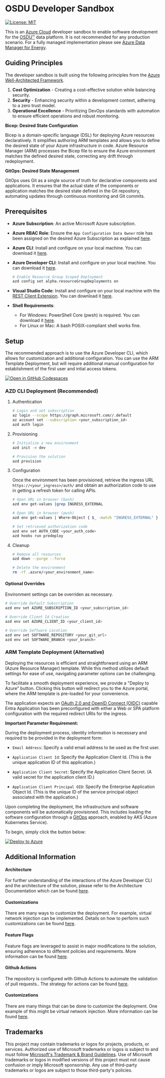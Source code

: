 # OSDU Developer Sandbox

[![License: MIT](https://img.shields.io/badge/License-MIT-yellow.svg)](https://opensource.org/licenses/MIT)  

This is an [Azure Cloud](https://azure.microsoft.com/) developer sandbox to enable software development for the [OSDU™](https://community.opengroup.org/osdu/platform) data platform.  It is not recommended for any production scenario.  For a fully managed implementation please see [Azure Data Manager for Energy](https://azure.microsoft.com/en-us/products/data-manager-for-energy).


## Guiding Principles

The developer sandbox is built using the following principles from the [Azure Well-Architected Framework](https://learn.microsoft.com/en-us/azure/well-architected/what-is-well-architected-framework).


1. **Cost Optimization** - Creating a cost-effective solution while balancing security.
2. **Security** - Enhancing security within a development context, adhering to a zero trust model.
3. **Operational Excellence** - Prioritizing DevOps standards with automation to ensure efficient operations and robust monitoring.


**Bicep: Desired State Configuration**

Bicep is a domain-specific language (DSL) for deploying Azure resources declaratively. It simplifies authoring ARM templates and allows you to define the desired state of your Azure infrastructure in code. Azure Resource Manager (ARM) processes the Bicep file to ensure the Azure environment matches the defined desired state, correcting any drift through redeployment.

**GitOps: Desired State Management**

GitOps uses Git as a single source of truth for declarative components and applications. It ensures that the actual state of the components or application matches the desired state defined in the Git repository, automating updates through continuous monitoring and Git commits.


## Prerequisites

- __Azure Subscription__: An active Microsoft Azure subscription.

- __Azure RBAC Role__: Ensure the `App Configuration Data Owner` role has been assigned on the desired Azure Subscription as explained [here](https://learn.microsoft.com/en-us/azure/azure-app-configuration/quickstart-deployment-overview?tabs=portal#manage-azure-app-configuration-data-in-deployment).

- __Azure CLI__: Install and configure on your local machine. You can download it [here](https://docs.microsoft.com/en-us/cli/azure/install-azure-cli).

- __Azure Developer CLI__: Install and configure on your local machine. You can download it [here](https://learn.microsoft.com/en-us/azure/developer/azure-developer-cli/install-azd).

    ```bash
    # Enable Resource Group Scoped Deployment
    azd config set alpha.resourceGroupDeployments on
    ```

- __Visual Studio Code__: Install and configure on your local machine with the [REST Client Extension](https://marketplace.visualstudio.com/items?itemName=humao.rest-client). You can download it [here](https://code.visualstudio.com/download).

- __Shell Requirements__: 
  - For Windows: PowerShell Core (pwsh) is required. You can download it [here](https://github.com/PowerShell/PowerShell).
  - For Linux or Mac: A bash POSIX-compliant shell works fine.


## Setup

The recommended approach is to use the Azure Developer CLI, which allows for customization and additional configuration. You can use the ARM Template Deployment, but will require additional manual configuration for establishment of the first user and intial access tokens.

[![Open in GitHub Codespaces](https://github.com/codespaces/badge.svg)](https://codespaces.new/azure/osdu-developer)

### AZD CLI Deployment (Recommended)

1. Authentication

    ```bash
    # Login and set subscription
    az login --scope https://graph.microsoft.com//.default
    az account set --subscription <your_subscription_id>
    azd auth login
    ```

2. Provisioning

    ```bash
    # Initialize a new environment
    azd init -e dev
    
    # Provision the solution
    azd provision
    ```

3. Configuration

    Once the environment has been provisioned, retrieve the ingress URL `https://<your_ingress>/auth/` and obtain an authorization code to use in getting a refresh token for calling APIs.

    ```bash
    # Open URL in browser (bash)
    azd env get-values |grep INGRESS_EXTERNAL

    # Open URL in browser (pwsh)
    azd env get-values | Where-Object { $_ -match "INGRESS_EXTERNAL" }
    
    # Set retrieved authorization code
    azd env set AUTH_CODE <your_auth_code>
    azd hooks run predeploy
    ```

4. Cleanup

    ```bash
    # Remove all resources
    azd down --purge --force
    
    # Delete the environment
    rm -rf .azure/<your_environment_name>
    ```


#### Optional Overrides

Environment settings can be overriden as necessary.

```bash
# Override Default Subscription
azd env set AZURE_SUBSCRIPTION_ID <your_subscription_id>

# Override Client Id Creation
azd env set AZURE_CLIENT_ID <your_client_id>

# Override Software Location
azd env set SOFTWARE_REPOSITORY <your_git_url>
azd env set SOFTWARE_BRANCH <your_branch>
```

### ARM Template Deployment  (Alternative)

Deploying the resources is efficient and straightforward using an ARM (Azure Resource Manager) template. While this method utilizes default settings for ease of use, navigating parameter options can be challenging.

To facilitate a smooth deployment experience, we provide a "Deploy to Azure" button. Clicking this button will redirect you to the Azure portal, where the ARM template is pre-loaded for your convenience.

The application expects an [OAuth 2.0 and OpenID Connect (OIDC)](https://learn.microsoft.com/en-us/entra/identity-platform/v2-oauth2-implicit-grant-flow) capable Entra Application has been preconfigured with either a Web or SPA platform configuration with the required redirect URIs for the ingress.

**Important Parameter Requirement:**

During the deployment process, identity information is necessary and required to be provided in the deployment form:

- `Email Address`: Specify a valid email address to be used as the first user.

- `Application Client Id`: Specify the Application Client Id. (This is the unique application ID of this application.)
- `Application Client Secret`: Specify the Application Client Secret. (A valid secret for the application client ID.)
- `Application Client Principal OID`: Specify the Enterprise Application Object Id. (This is the unique ID of the service principal object associated with the application.)


Upon completing the deployment, the infrastructure and software components will be automatically provisioned. This includes loading the software configuration through a [GitOps](https://learn.microsoft.com/en-us/azure/architecture/example-scenario/gitops-aks/gitops-blueprint-aks) approach, enabled by AKS (Azure Kubernetes Service).

To begin, simply click the button below:

[![Deploy to Azure](https://aka.ms/deploytoazurebutton)](https://portal.azure.com/#create/Microsoft.Template/uri/https%3A%2F%2Fraw.githubusercontent.com%2FAzure%2Fosdu-developer%2Fmain%2Fazuredeploy.json)


## Additional Information

#### Architecture

For further understanding of the interactions of the Azure Developer CLI and the architecture of the solution, please refer to the Architecture Documentation which can be found [here](docs/archiecture.md).


#### Customizations

There are many ways to customize the deployment. For example, virtual network injection can be implemented. Details on how to perform such customizations can be found [here](docs/vnet-injection.md).


#### Feature Flags

Feature flags are leveraged to assist in major modifications to the solution, ensuring adherence to different policies and requirements. More information can be found [here](docs/feature-flags.md).
                          

#### Github Actions

The repository is configured with Github Actions to automate the validation of pull requests.. The strategy for actions can be found [here](docs/pipelines.md).


#### Customizations

There are many things that can be done to customize the deployment. One example of this might be virtual network injection. More information can be found [here](docs/vnet-injection.md).


## Trademarks

This project may contain trademarks or logos for projects, products, or services. Authorized use of Microsoft
trademarks or logos is subject to and must follow
[Microsoft's Trademark & Brand Guidelines](https://www.microsoft.com/en-us/legal/intellectualproperty/trademarks/usage/general).
Use of Microsoft trademarks or logos in modified versions of this project must not cause confusion or imply Microsoft sponsorship.
Any use of third-party trademarks or logos are subject to those third-party's policies.


